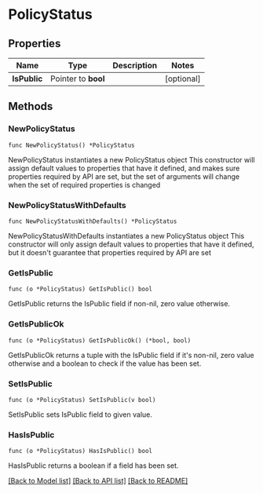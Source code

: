 # PolicyStatus

## Properties

Name | Type | Description | Notes
------------ | ------------- | ------------- | -------------
**IsPublic** | Pointer to **bool** |  | [optional] 

## Methods

### NewPolicyStatus

`func NewPolicyStatus() *PolicyStatus`

NewPolicyStatus instantiates a new PolicyStatus object
This constructor will assign default values to properties that have it defined,
and makes sure properties required by API are set, but the set of arguments
will change when the set of required properties is changed

### NewPolicyStatusWithDefaults

`func NewPolicyStatusWithDefaults() *PolicyStatus`

NewPolicyStatusWithDefaults instantiates a new PolicyStatus object
This constructor will only assign default values to properties that have it defined,
but it doesn't guarantee that properties required by API are set

### GetIsPublic

`func (o *PolicyStatus) GetIsPublic() bool`

GetIsPublic returns the IsPublic field if non-nil, zero value otherwise.

### GetIsPublicOk

`func (o *PolicyStatus) GetIsPublicOk() (*bool, bool)`

GetIsPublicOk returns a tuple with the IsPublic field if it's non-nil, zero value otherwise
and a boolean to check if the value has been set.

### SetIsPublic

`func (o *PolicyStatus) SetIsPublic(v bool)`

SetIsPublic sets IsPublic field to given value.

### HasIsPublic

`func (o *PolicyStatus) HasIsPublic() bool`

HasIsPublic returns a boolean if a field has been set.


[[Back to Model list]](../README.md#documentation-for-models) [[Back to API list]](../README.md#documentation-for-api-endpoints) [[Back to README]](../README.md)


